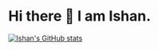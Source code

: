 # Hi there 👋 I am Ishan.

[![Ishan's GitHub stats](https://github-readme-stats.vercel.app/api?username=ishanpan)](https://github.com/anuraghazra/github-readme-stats)
